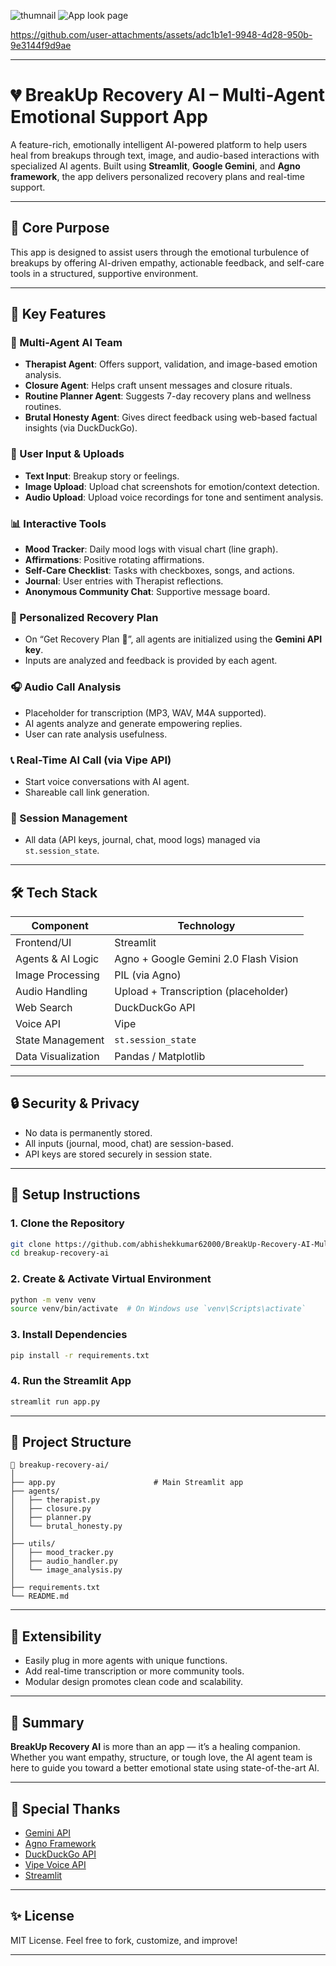 ![thumnail](https://github.com/user-attachments/assets/9b8b8943-e294-4583-b19e-8af84a1b0b67)
![App look page](https://github.com/user-attachments/assets/77a76e8f-90ce-4f3e-9aeb-092667703ef0)


https://github.com/user-attachments/assets/adc1b1e1-9948-4d28-950b-9e3144f9d9ae


---

# 💔 BreakUp Recovery AI – Multi-Agent Emotional Support App

A feature-rich, emotionally intelligent AI-powered platform to help users heal from breakups through text, image, and audio-based interactions with specialized AI agents. Built using **Streamlit**, **Google Gemini**, and **Agno framework**, the app delivers personalized recovery plans and real-time support.

---

## 🌟 Core Purpose

This app is designed to assist users through the emotional turbulence of breakups by offering AI-driven empathy, actionable feedback, and self-care tools in a structured, supportive environment.

---

## 🧠 Key Features

### 🤖 Multi-Agent AI Team

* **Therapist Agent**: Offers support, validation, and image-based emotion analysis.
* **Closure Agent**: Helps craft unsent messages and closure rituals.
* **Routine Planner Agent**: Suggests 7-day recovery plans and wellness routines.
* **Brutal Honesty Agent**: Gives direct feedback using web-based factual insights (via DuckDuckGo).

### 💬 User Input & Uploads

* **Text Input**: Breakup story or feelings.
* **Image Upload**: Upload chat screenshots for emotion/context detection.
* **Audio Upload**: Upload voice recordings for tone and sentiment analysis.

### 📊 Interactive Tools

* **Mood Tracker**: Daily mood logs with visual chart (line graph).
* **Affirmations**: Positive rotating affirmations.
* **Self-Care Checklist**: Tasks with checkboxes, songs, and actions.
* **Journal**: User entries with Therapist reflections.
* **Anonymous Community Chat**: Supportive message board.

### 🧩 Personalized Recovery Plan

* On “Get Recovery Plan 💝”, all agents are initialized using the **Gemini API key**.
* Inputs are analyzed and feedback is provided by each agent.

### 🎧 Audio Call Analysis

* Placeholder for transcription (MP3, WAV, M4A supported).
* AI agents analyze and generate empowering replies.
* User can rate analysis usefulness.

### 📞 Real-Time AI Call (via Vipe API)

* Start voice conversations with AI agent.
* Shareable call link generation.

### 💾 Session Management

* All data (API keys, journal, chat, mood logs) managed via `st.session_state`.

---

## 🛠️ Tech Stack

| Component          | Technology                            |
| ------------------ | ------------------------------------- |
| Frontend/UI        | Streamlit                             |
| Agents & AI Logic  | Agno + Google Gemini 2.0 Flash Vision |
| Image Processing   | PIL (via Agno)                        |
| Audio Handling     | Upload + Transcription (placeholder)  |
| Web Search         | DuckDuckGo API                        |
| Voice API          | Vipe                                  |
| State Management   | `st.session_state`                    |
| Data Visualization | Pandas / Matplotlib                   |

---

## 🔒 Security & Privacy

* No data is permanently stored.
* All inputs (journal, mood, chat) are session-based.
* API keys are stored securely in session state.

---

## 🚀 Setup Instructions

### 1. Clone the Repository

```bash
git clone https://github.com/abhishekkumar62000/BreakUp-Recovery-AI-Multi-Agents-Project.git
cd breakup-recovery-ai
```

### 2. Create & Activate Virtual Environment

```bash
python -m venv venv
source venv/bin/activate  # On Windows use `venv\Scripts\activate`
```

### 3. Install Dependencies

```bash
pip install -r requirements.txt
```

### 4. Run the Streamlit App

```bash
streamlit run app.py
```

---

## 📂 Project Structure

```
📁 breakup-recovery-ai/
│
├── app.py                      # Main Streamlit app
├── agents/
│   ├── therapist.py
│   ├── closure.py
│   ├── planner.py
│   └── brutal_honesty.py
│
├── utils/
│   ├── mood_tracker.py
│   ├── audio_handler.py
│   └── image_analysis.py
│
├── requirements.txt
└── README.md
```

---

## 🔮 Extensibility

* Easily plug in more agents with unique functions.
* Add real-time transcription or more community tools.
* Modular design promotes clean code and scalability.

---

## 🧘 Summary

**BreakUp Recovery AI** is more than an app — it’s a healing companion. Whether you want empathy, structure, or tough love, the AI agent team is here to guide you toward a better emotional state using state-of-the-art AI.

---

## 🙏 Special Thanks

* [Gemini API](https://ai.google.dev/)
* [Agno Framework](https://github.com/jina-ai/agno)
* [DuckDuckGo API](https://duckduckgo.com/)
* [Vipe Voice API](https://vipe.ai/)
* [Streamlit](https://streamlit.io)

---

## ✨ License

MIT License. Feel free to fork, customize, and improve!

---


